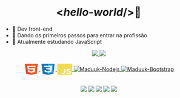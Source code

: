 ### <h1 align="center"><_hello-world_/>👋</h1>



- 🔭 Dev front-end
- 🌱 Dando os primeiros passos para entrar na profissão
- 📝 Atualmente estudando JavaScript 

<div align="center">
  <a href="https://github.com/Maduuk">
  <img height="180em" src="https://github-readme-stats.vercel.app/api?username=Maduuk&show_icons=true&theme=dark&include_all_commits=true&count_private=true"/>
  <img height="180em" src="https://github-readme-stats.vercel.app/api/top-langs/?username=Maduuk&layout=compact&langs_count=7&theme=dracula"/>
</div>
<div style="display: inline_block" align="center"><br>
  <img align="center" alt="Maduuk-HTML" height="30" width="40" src="https://raw.githubusercontent.com/devicons/devicon/master/icons/html5/html5-original.svg">
  <img align="center" alt="Maduuk-CSS" height="30" width="40" src="https://raw.githubusercontent.com/devicons/devicon/master/icons/css3/css3-original.svg">
  <img align="center" alt="Maduuk-Js" height="30" width="40" src="https://raw.githubusercontent.com/devicons/devicon/master/icons/javascript/javascript-plain.svg">
  <img align="center" alt="Maduuk-Nodejs" height="80" width="100" src="https://cdn.jsdelivr.net/gh/devicons/devicon/icons/nodejs/nodejs-original-wordmark.svg">
  <img align="center" alt="Maduuk-Bootstrap" height="30" width="40" src="https://cdn.jsdelivr.net/gh/devicons/devicon/icons/bootstrap/bootstrap-original.svg">
</div>  
  
##
  
<div align="center"> 
  <a href="https://www.instagram.com/victorjep/" target="_blank"><img src="https://img.shields.io/badge/-Instagram-%23E4405F?style=for-the-badge&logo=instagram&logoColor=white" target="_blank"></a>
  <a href="https://www.facebook.com/victor.emanuel.520900" target="_blank"><img src="https://img.shields.io/badge/Facebook-1877F2?style=for-the-badge&logo=facebook&logoColor=white" target="_blank"></a>
  <a href = "mailto:victorpires1011@hotmail.com"><img src="https://img.shields.io/badge/Microsoft_Outlook-0078D4?style=for-the-badge&logo=microsoft-outlook&logoColor=white" target="_blank"></a>
  <a href="https://www.linkedin.com/in/victor-emanuel-b36316230/" target="_blank"><img src="https://img.shields.io/badge/-LinkedIn-%230077B5?style=for-the-badge&logo=linkedin&logoColor=white" target="_blank"></a> 
  <a href="https://twitter.com/maadukk" target="_blank"><img src="https://img.shields.io/badge/Twitter-1DA1F2?style=for-the-badge&logo=twitter&logoColor=white" target="_blank"></a> 
</div>

